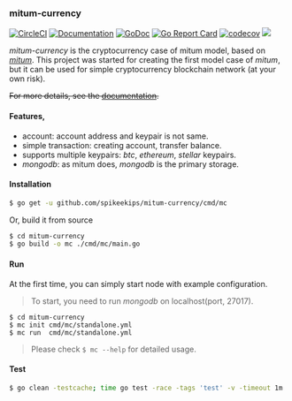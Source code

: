 ### mitum-currency

[![CircleCI](https://img.shields.io/circleci/project/github/spikeekips/mitum-currency/proto3.svg?style=flat-square&logo=circleci&label=circleci&cacheSeconds=60)](https://circleci.com/gh/spikeekips/mitum-currency/tree/proto3)
[![Documentation](https://readthedocs.org/projects/mitum-currency-doc/badge/?version=proto3)](https://mitum-currency-doc.readthedocs.io/en/latest/?badge=master)
[![GoDoc](https://godoc.org/github.com/golang/gddo?status.svg)](https://pkg.go.dev/github.com/spikeekips/mitum-currency?tab=overview)
[![Go Report Card](https://goreportcard.com/badge/github.com/spikeekips/mitum-currency)](https://goreportcard.com/report/github.com/spikeekips/mitum-currency)
[![codecov](https://codecov.io/gh/spikeekips/mitum-currency/branch/proto3/graph/badge.svg)](https://codecov.io/gh/spikeekips/mitum-currency)
[![](https://tokei.rs/b1/github/spikeekips/mitum-currency?category=lines)](https://github.com/spikeekips/mitum-currency)

*mitum-currency* is the cryptocurrency case of mitum model, based on
[*mitum*](https://github.com/spikeekips/mitum). This project was started for
creating the first model case of *mitum*, but it can be used for simple
cryptocurrency blockchain network (at your own risk).

~~For more details, see the [documentation](https://mitum-currency-doc.readthedocs.io/en/latest/?badge=master).~~

#### Features,

* account: account address and keypair is not same.
* simple transaction: creating account, transfer balance.
* supports multiple keypairs: *btc*, *ethereum*, *stellar* keypairs.
* *mongodb*: as mitum does, *mongodb* is the primary storage.

#### Installation

```sh
$ go get -u github.com/spikeekips/mitum-currency/cmd/mc
```

Or, build it from source
```sh
$ cd mitum-currency
$ go build -o mc ./cmd/mc/main.go
```

#### Run

At the first time, you can simply start node with example configuration.

> To start, you need to run *mongodb* on localhost(port, 27017).

```
$ cd mitum-currency
$ mc init cmd/mc/standalone.yml
$ mc run  cmd/mc/standalone.yml
```

> Please check `$ mc --help` for detailed usage.

#### Test

```sh
$ go clean -testcache; time go test -race -tags 'test' -v -timeout 1m ./... -run .
```

